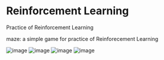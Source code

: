 # Reinforcement Learning
Practice of Reinforcement Learning


maze: a simple game for practice of Reinforecement Learning

![image](https://github.com/BinFuPKU/ReinforcementLearning/tree/master/maze/maze_randomwalk.gif)
![image](https://github.com/BinFuPKU/ReinforcementLearning/tree/master/maze/maze_policygradient.gif)
![image](https://github.com/BinFuPKU/ReinforcementLearning/tree/master/maze/maze_Sarsa.gif)
![image](https://github.com/BinFuPKU/ReinforcementLearning/tree/master/maze/maze_QLearning_ball.gif)
